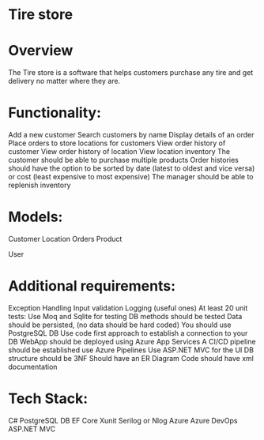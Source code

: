 # Tire store


# Overview
The Tire store is a software that helps customers purchase any tire and get delivery no matter where they are.


# Functionality:

Add a new customer
Search customers by name
Display details of an order
Place orders to store locations for customers
View order history of customer
View order history of location
View location inventory
The customer should be able to purchase multiple products
Order histories should have the option to be sorted by date (latest to oldest and vice versa) or cost (least expensive to most expensive)
The manager should be able to replenish inventory

# Models:

Customer
Location
Orders
Product

User

# Additional requirements:
Exception Handling
Input validation
Logging (useful ones)
At least 20 unit tests:
Use Moq and Sqlite for testing
DB methods should be tested
Data should be persisted, (no data should be hard coded)
You should use PostgreSQL DB
Use code first approach to establish a connection to your DB
WebApp should be deployed using Azure App Services
A CI/CD pipeline should be established use Azure Pipelines
Use ASP.NET MVC for the UI
DB structure should be 3NF
Should have an ER Diagram
Code should have xml documentation

# Tech Stack:

C#
PostgreSQL DB
EF Core
Xunit
Serilog or Nlog
Azure
Azure DevOps
ASP.NET MVC
